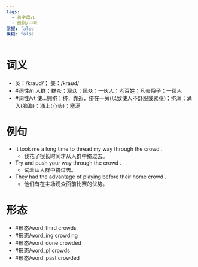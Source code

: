 ```yaml
---
tags:
  - 首字母/C
  - 级别/中考
掌握: false
模糊: false
---
```

# 词义
- 英：/kraʊd/； 美：/kraʊd/
- #词性/n  人群；群众；观众；民众；一伙人；老百姓；凡夫俗子；一帮人
- #词性/vt  使…拥挤；挤，靠近，挤在一旁(以致使人不舒服或紧张)；挤满；涌入(脑海)；涌上(心头)；塞满
# 例句
- It took me a long time to thread my way through the crowd .
	- 我花了很长时间才从人群中挤过去。
- Try and push your way through the crowd .
	- 试着从人群中挤过去。
- They had the advantage of playing before their home crowd .
	- 他们有在主场观众面前比赛的优势。
# 形态
- #形态/word_third crowds
- #形态/word_ing crowding
- #形态/word_done crowded
- #形态/word_pl crowds
- #形态/word_past crowded
